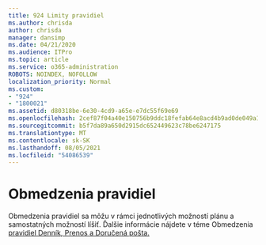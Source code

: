```yaml
---
title: 924 Limity pravidiel
ms.author: chrisda
author: chrisda
manager: dansimp
ms.date: 04/21/2020
ms.audience: ITPro
ms.topic: article
ms.service: o365-administration
ROBOTS: NOINDEX, NOFOLLOW
localization_priority: Normal
ms.custom:
- "924"
- "1800021"
ms.assetid: d80318be-6e30-4cd9-a65e-e7dc55f69e69
ms.openlocfilehash: 2cef87f04a40e150756b9ddc18fefab64e8acd4b9ad0de049a168b45c742d85a
ms.sourcegitcommit: b5f7da89a650d2915dc652449623c78be6247175
ms.translationtype: MT
ms.contentlocale: sk-SK
ms.lasthandoff: 08/05/2021
ms.locfileid: "54086539"
---
```

# <a name="rule-limits"></a>Obmedzenia pravidiel

Obmedzenia pravidiel sa môžu v rámci jednotlivých možností plánu a samostatných možností líšiť. Ďalšie informácie nájdete v téme Obmedzenia [pravidiel Denník, Prenos a Doručená pošta.](https://technet.microsoft.com/library/exchange-online-limits.aspx)
